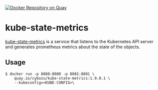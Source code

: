 [![Docker Repository on Quay](https://quay.io/repository/cybozu/kube-state-metrics/status "Docker Repository on Quay")](https://quay.io/repository/cybozu/kube-state-metrics)

kube-state-metrics
==================

[kube-state-metrics](https://github.com/kubernetes/kube-state-metrics) is a service that listens to the Kubernetes API server and generates prometheus metrics about the state of the objects.

Usage
-----

```console
$ docker run -p 8080:8080 -p 8081:8081 \
    quay.io/cybozu/kube-state-metrics:1.9.0.1 \
    --kubeconfig=<KUBE-CONFIG>\
```
